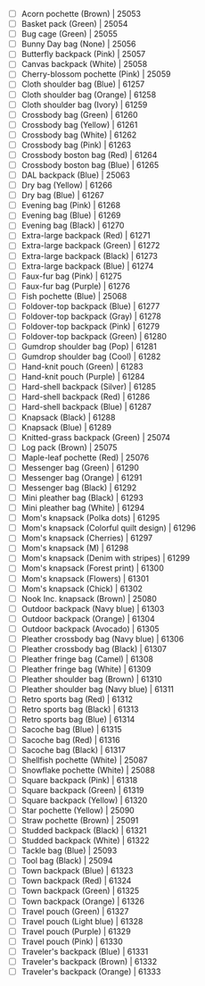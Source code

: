 - [ ] Acorn pochette (Brown) | 25053
- [ ] Basket pack (Green) | 25054
- [ ] Bug cage (Green) | 25055
- [ ] Bunny Day bag (None) | 25056
- [ ] Butterfly backpack (Pink) | 25057
- [ ] Canvas backpack (White) | 25058
- [ ] Cherry-blossom pochette (Pink) | 25059
- [ ] Cloth shoulder bag (Blue) | 61257
- [ ] Cloth shoulder bag (Orange) | 61258
- [ ] Cloth shoulder bag (Ivory) | 61259
- [ ] Crossbody bag (Green) | 61260
- [ ] Crossbody bag (Yellow) | 61261
- [ ] Crossbody bag (White) | 61262
- [ ] Crossbody bag (Pink) | 61263
- [ ] Crossbody boston bag (Red) | 61264
- [ ] Crossbody boston bag (Blue) | 61265
- [ ] DAL backpack (Blue) | 25063
- [ ] Dry bag (Yellow) | 61266
- [ ] Dry bag (Blue) | 61267
- [ ] Evening bag (Pink) | 61268
- [ ] Evening bag (Blue) | 61269
- [ ] Evening bag (Black) | 61270
- [ ] Extra-large backpack (Red) | 61271
- [ ] Extra-large backpack (Green) | 61272
- [ ] Extra-large backpack (Black) | 61273
- [ ] Extra-large backpack (Blue) | 61274
- [ ] Faux-fur bag (Pink) | 61275
- [ ] Faux-fur bag (Purple) | 61276
- [ ] Fish pochette (Blue) | 25068
- [ ] Foldover-top backpack (Blue) | 61277
- [ ] Foldover-top backpack (Gray) | 61278
- [ ] Foldover-top backpack (Pink) | 61279
- [ ] Foldover-top backpack (Green) | 61280
- [ ] Gumdrop shoulder bag (Pop) | 61281
- [ ] Gumdrop shoulder bag (Cool) | 61282
- [ ] Hand-knit pouch (Green) | 61283
- [ ] Hand-knit pouch (Purple) | 61284
- [ ] Hard-shell backpack (Silver) | 61285
- [ ] Hard-shell backpack (Red) | 61286
- [ ] Hard-shell backpack (Blue) | 61287
- [ ] Knapsack (Black) | 61288
- [ ] Knapsack (Blue) | 61289
- [ ] Knitted-grass backpack (Green) | 25074
- [ ] Log pack (Brown) | 25075
- [ ] Maple-leaf pochette (Red) | 25076
- [ ] Messenger bag (Green) | 61290
- [ ] Messenger bag (Orange) | 61291
- [ ] Messenger bag (Black) | 61292
- [ ] Mini pleather bag (Black) | 61293
- [ ] Mini pleather bag (White) | 61294
- [ ] Mom's knapsack (Polka dots) | 61295
- [ ] Mom's knapsack (Colorful quilt design) | 61296
- [ ] Mom's knapsack (Cherries) | 61297
- [ ] Mom's knapsack (M) | 61298
- [ ] Mom's knapsack (Denim with stripes) | 61299
- [ ] Mom's knapsack (Forest print) | 61300
- [ ] Mom's knapsack (Flowers) | 61301
- [ ] Mom's knapsack (Chick) | 61302
- [ ] Nook Inc. knapsack (Brown) | 25080
- [ ] Outdoor backpack (Navy blue) | 61303
- [ ] Outdoor backpack (Orange) | 61304
- [ ] Outdoor backpack (Avocado) | 61305
- [ ] Pleather crossbody bag (Navy blue) | 61306
- [ ] Pleather crossbody bag (Black) | 61307
- [ ] Pleather fringe bag (Camel) | 61308
- [ ] Pleather fringe bag (White) | 61309
- [ ] Pleather shoulder bag (Brown) | 61310
- [ ] Pleather shoulder bag (Navy blue) | 61311
- [ ] Retro sports bag (Red) | 61312
- [ ] Retro sports bag (Black) | 61313
- [ ] Retro sports bag (Blue) | 61314
- [ ] Sacoche bag (Blue) | 61315
- [ ] Sacoche bag (Red) | 61316
- [ ] Sacoche bag (Black) | 61317
- [ ] Shellfish pochette (White) | 25087
- [ ] Snowflake pochette (White) | 25088
- [ ] Square backpack (Pink) | 61318
- [ ] Square backpack (Green) | 61319
- [ ] Square backpack (Yellow) | 61320
- [ ] Star pochette (Yellow) | 25090
- [ ] Straw pochette (Brown) | 25091
- [ ] Studded backpack (Black) | 61321
- [ ] Studded backpack (White) | 61322
- [ ] Tackle bag (Blue) | 25093
- [ ] Tool bag (Black) | 25094
- [ ] Town backpack (Blue) | 61323
- [ ] Town backpack (Red) | 61324
- [ ] Town backpack (Green) | 61325
- [ ] Town backpack (Orange) | 61326
- [ ] Travel pouch (Green) | 61327
- [ ] Travel pouch (Light blue) | 61328
- [ ] Travel pouch (Purple) | 61329
- [ ] Travel pouch (Pink) | 61330
- [ ] Traveler's backpack (Blue) | 61331
- [ ] Traveler's backpack (Brown) | 61332
- [ ] Traveler's backpack (Orange) | 61333
